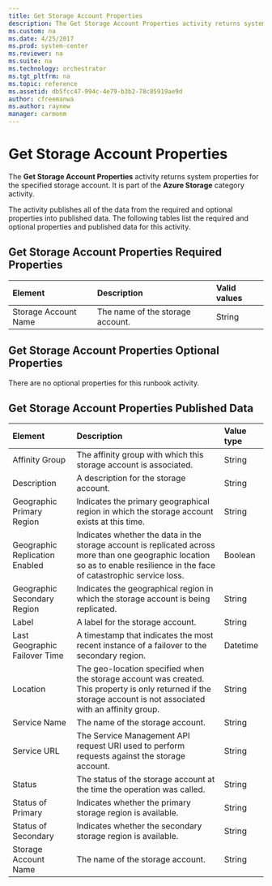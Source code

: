 ```yaml
---
title: Get Storage Account Properties
description: The Get Storage Account Properties activity returns system properties for the specified storage account.
ms.custom: na
ms.date: 4/25/2017
ms.prod: system-center
ms.reviewer: na
ms.suite: na
ms.technology: orchestrator
ms.tgt_pltfrm: na
ms.topic: reference
ms.assetid: db5fcc47-994c-4e79-b3b2-78c85919ae9d
author: cfreemanwa
ms.author: raynew
manager: carmonm
---
```


# Get Storage Account Properties

The **Get Storage Account Properties** activity returns system properties for the specified storage account. It is part of the **Azure Storage** category activity.

The activity publishes all of the data from the required and optional properties into published data. The following tables list the required and optional properties and published data for this activity.

## Get Storage Account Properties Required Properties

| **Element**   | **Description**   | **Valid values** |
|:---|:---|:---|
| Storage Account Name | The name of the storage account. | String   |

## Get Storage Account Properties Optional Properties

There are no optional properties for this runbook activity.

## Get Storage Account Properties Published Data

| **Element**   | **Description**   | **Value type** |
|:---|:---|:---|
| Affinity Group   | The affinity group with which this storage account is associated.   | String   |
| Description   | A description for the storage account.   | String   |
| Geographic Primary Region   | Indicates the primary geographical region in which the storage account exists at this time.   | String   |
| Geographic Replication Enabled | Indicates whether the data in the storage account is replicated across more than one geographic location so as to enable resilience in the face of catastrophic service loss. | Boolean   |
| Geographic Secondary Region   | Indicates the geographical region in which the storage account is being replicated.   | String   |
| Label   | A label for the storage account.   | String   |
| Last Geographic Failover Time  | A timestamp that indicates the most recent instance of a failover to the secondary region.   | Datetime   |
| Location   | The geo-location specified when the storage account was created. This property is only returned if the storage account is not associated with an affinity group.   | String   |
| Service Name   | The name of the storage account.   | String   |
| Service URL   | The Service Management API request URI used to perform requests against the storage account.   | String   |
| Status   | The status of the storage account at the time the operation was called.   | String   |
| Status of Primary   | Indicates whether the primary storage region is available.   | String   |
| Status of Secondary   | Indicates whether the secondary storage region is available.   | String   |
| Storage Account Name   | The name of the storage account.   | String   |

